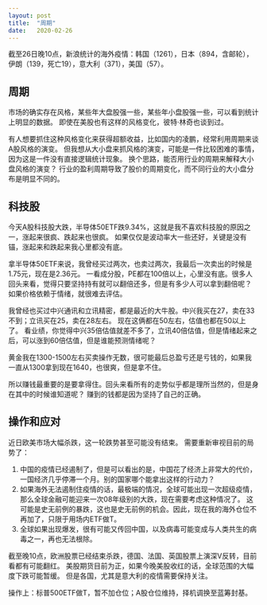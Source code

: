 ```yaml
---
layout: post
title:  "周期"
date:   2020-02-26
---
```


截至26日晚10点，新浪统计的海外疫情：韩国（1261），日本（894，含邮轮），伊朗（139，死亡19），意大利（371），美国（57）。

## 周期
市场的确实存在风格，某些年大盘股强一些，某些年小盘股强一些，可以看到统计上明显的数据。
即使在美股也有这样的风格变化，彼特·林奇也谈到过。

有人想要抓住这种风格变化来获得超额收益，比如国内的凌鹏，经常利用周期来谈A股风格的演变。
但我想从大小盘来抓风格的演变，可能是一件比较困难的事情，因为这是一件没有直接逻辑统计现象。
换个思路，能否用行业的周期来解释大小盘风格的演变？
行业的盈利周期导致了股价的周期变化，而不同行业的大小盘分布是明显不同的。

## 科技股
今天A股科技股大跌，半导体50ETF跌9.34%，这就是我不喜欢科技股的原因之一，涨起来很疯、跌起来也很疯。
如果仅仅是波动率大一些还好，关键是没有锚，涨起来和跌起来我心里都没有底。

拿半导体50ETF来说，我曾经买过两次，也卖过两次，我最后一次卖出的时候是1.75元，现在是2.36元。
一看成分股，PE都在100倍以上，心里没有底。很多人回头来看，觉得只要坚持持有就可以翻倍还多，但是有多少人可以拿到翻倍呢？
如果价格依赖于情绪，就很难去评估。

我曾经也买过中兴通讯和立讯精密，都是最近的大牛股。中兴我买在27，卖在33不到；立讯买在25，卖在28左右。
现在这俩都在50左右，估值也都在50以上了。
看业绩，你觉得中兴35倍估值就差不多了，立讯40倍估值，但是情绪起来之后，可以涨到60倍估值，但是谁能预测情绪呢？

黄金我在1300-1500左右买卖操作无数，很可能最后总盈亏还是亏钱的，如果我一直从1300拿到现在1640，也很爽，但是拿不住。

所以赚钱最重要的是要拿得住。回头来看所有的走势似乎都是理所当然的，但是身在其中的时候谁知道呢？
赚到的钱都是因为坚持了自己的正确。

## 操作和应对
近日欧美市场大幅杀跌，这一轮跌势甚至可能没有结束。
需要重新审视目前的局势了：

1. 中国的疫情已经遏制了，但是可以看出的是，中国花了经济上非常大的代价，一国经济几乎停滞一个月。别的国家哪个能拿出这样的行动力？
2. 如果海外无法遏制住疫情的话，最极端的情况，全球可能出现一次超级疫情，
那么全球金融可能迎来一次08年级别的大跌，现在需要考虑这种情况了。
这可能是史无前例的暴跌，这也是史无前例的机会。因此，现在我的海外仓位不再加了，只限于用场内ETF做T。
3. 全球如果出现爆发，很有可能又传回中国，以及病毒可能变成与人类共生的病毒之一，再也无法根除。

截至晚10点，欧洲股票已经结束杀跌，德国、法国、英国股票上演深V反转，目前看都有可能翻红。
美股期货目前为正，如果今晚美股收红的话，全球范围的大幅度下跌可能暂缓。
但是各国，尤其是意大利的疫情需要保持关注。

操作上：标普500ETF做T，暂不加仓位；A股仓位维持，择机调换至蓝筹封基。

